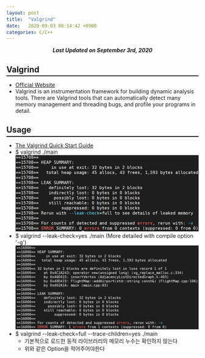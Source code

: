 ```yaml
---
layout: post
title:  "Valgrind"
date:   2020-09-03 08:14:42 +0900
categories: C/C++
---
```


<div style="text-align: center"><i><b>Last Updated on September 3rd, 2020</b></i></div>

## Valgrind
<hr style="height: 2px; border:none; margin-top: -1em; margin-bottom:0.5em; padding: 0; background:black">

* [Official Website](https://valgrind.org/)
* Valgrind is an instrumentation framework for building dynamic analysis tools. There are Valgrind tools that can automatically detect many memory management and threading bugs, and profile your programs in detail.

## Usage
<hr style="height: 2px; border:none; margin-top: -1em; margin-bottom:0.5em; padding: 0; background:black">

* [The Valgrind Quick Start Guide](https://www.valgrind.org/docs/manual/quick-start.html#quick-start.intro)
* $ valgrind ./main <img src="/img/val1.jpg">
* $ valgrind --leak-check=yes ./main (More detailed with compile option '-g') <img src="/img/val2.jpg">
* $ valgrind --leak-check=full --trace-children=yes ./main
    * 기본적으로 로드한 동적 라이브러리의 메모리 누수는 확인하지 않는다
    * 위와 같은 Option을 적어주어야한다